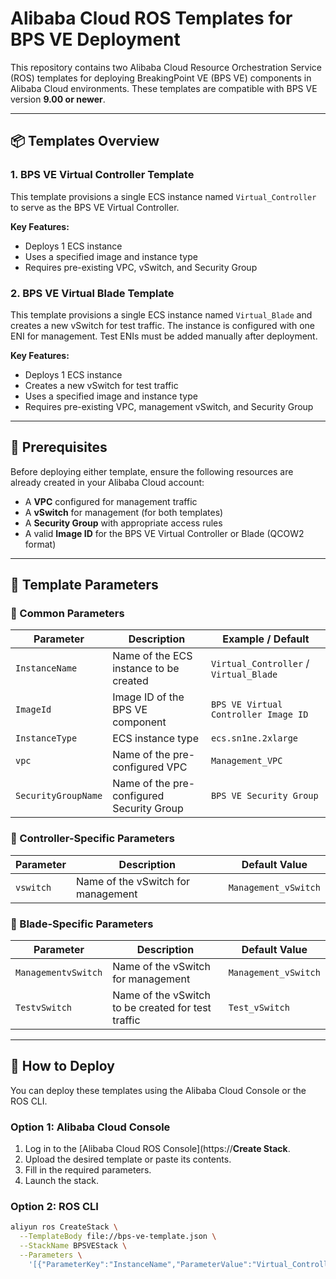 # Alibaba Cloud ROS Templates for BPS VE Deployment

This repository contains two Alibaba Cloud Resource Orchestration Service (ROS) templates for deploying BreakingPoint VE (BPS VE) components in Alibaba Cloud environments. These templates are compatible with BPS VE version **9.00 or newer**.

---

## 📦 Templates Overview

### 1. **BPS VE Virtual Controller Template**

This template provisions a single ECS instance named `Virtual_Controller` to serve as the BPS VE Virtual Controller.

**Key Features:**
- Deploys 1 ECS instance
- Uses a specified image and instance type
- Requires pre-existing VPC, vSwitch, and Security Group

### 2. **BPS VE Virtual Blade Template**

This template provisions a single ECS instance named `Virtual_Blade` and creates a new vSwitch for test traffic. The instance is configured with one ENI for management. Test ENIs must be added manually after deployment.

**Key Features:**
- Deploys 1 ECS instance
- Creates a new vSwitch for test traffic
- Uses a specified image and instance type
- Requires pre-existing VPC, management vSwitch, and Security Group

---

## 📌 Prerequisites

Before deploying either template, ensure the following resources are already created in your Alibaba Cloud account:

- A **VPC** configured for management traffic
- A **vSwitch** for management (for both templates)
- A **Security Group** with appropriate access rules
- A valid **Image ID** for the BPS VE Virtual Controller or Blade (QCOW2 format)

---

## 🧾 Template Parameters

### 🔹 Common Parameters

| Parameter           | Description                                                                 | Example / Default           |
|---------------------|-----------------------------------------------------------------------------|-----------------------------|
| `InstanceName`      | Name of the ECS instance to be created                                      | `Virtual_Controller` / `Virtual_Blade` |
| `ImageId`           | Image ID of the BPS VE component                                            | `BPS VE Virtual Controller Image ID` |
| `InstanceType`      | ECS instance type                                                           | `ecs.sn1ne.2xlarge`         |
| `vpc`               | Name of the pre-configured VPC                                              | `Management_VPC`            |
| `SecurityGroupName` | Name of the pre-configured Security Group                                   | `BPS VE Security Group`     |

### 🔹 Controller-Specific Parameters

| Parameter   | Description                      | Default Value         |
|-------------|----------------------------------|------------------------|
| `vswitch`   | Name of the vSwitch for management | `Management_vSwitch` |

### 🔹 Blade-Specific Parameters

| Parameter         | Description                                      | Default Value         |
|-------------------|--------------------------------------------------|------------------------|
| `ManagementvSwitch` | Name of the vSwitch for management              | `Management_vSwitch`   |
| `TestvSwitch`       | Name of the vSwitch to be created for test traffic | `Test_vSwitch`       |

---

## 🚀 How to Deploy

You can deploy these templates using the Alibaba Cloud Console or the ROS CLI.

### Option 1: Alibaba Cloud Console

1. Log in to the [Alibaba Cloud ROS Console](https://**Create Stack**.
3. Upload the desired template or paste its contents.
4. Fill in the required parameters.
5. Launch the stack.

### Option 2: ROS CLI

```bash
aliyun ros CreateStack \
  --TemplateBody file://bps-ve-template.json \
  --StackName BPSVEStack \
  --Parameters \
    '[{"ParameterKey":"InstanceName","ParameterValue":"Virtual_Controller"}, ...]'
